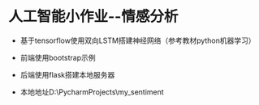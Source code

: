 # 人工智能小作业--情感分析

* 基于tensorflow使用双向LSTM搭建神经网络（参考教材python机器学习）

* 前端使用bootstrap示例

* 后端使用flask搭建本地服务器

* 本地地址D:\PycharmProjects\my_sentiment

